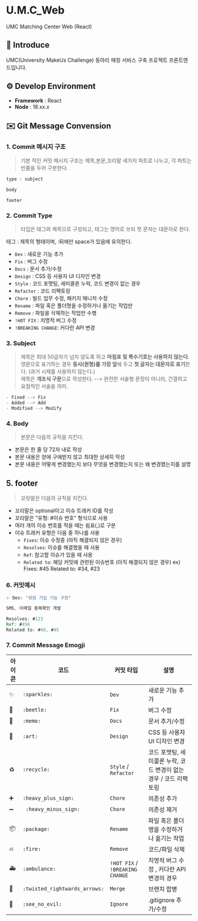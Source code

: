 # U.M.C_Web

UMC Matching Center Web (React)

## 📄 Introduce

UMC(University MakeUs Challenge) 동아리 매칭 서비스 구축 프로젝트 프론트엔드입니다.

## ⚙️ Develop Environment

- **Framework** : React
- **Node** : 18.xx.x

## ✉️ Git Message Convension

### 1. **Commit 메시지 구조**

> 기본 적인 커밋 메시지 구조는 제목,본문,꼬리말 세가지 파트로 나누고, 각 파트는 빈줄을 두어 구분한다.

```Groovy
type : subject

body

footer
```

### **2. Commit Type**

> 타입은 태그와 제목으로 구성되고, 태그는 영어로 쓰되 첫 문자는 대문자로 한다.

태그 : 제목의 형태이며, :뒤에만 space가 있음에 유의한다.

- `Dev` : 새로운 기능 추가
- `Fix` : 버그 수정
- `Docs` : 문서 추가/수정
- `Design` : CSS 등 사용자 UI 디자인 변경
- `Style` : 코드 포맷팅, 세미콜론 누락, 코드 변경이 없는 경우
- `Refactor` : 코드 리펙토링
- `Chore` : 빌드 업무 수정, 패키지 매니저 수정
- `Rename` : 파일 혹은 폴더명을 수정하거나 옮기는 작업만
- `Remove` : 파일을 삭제하는 작업만 수행
- `!HOT FIX` : 치명적 버그 수정
- `!BREAKING CHANGE`: 커다란 API 변경

### 3. Subject

> 제목은 최대 50글자가 넘지 않도록 하고 **마침표 및 특수기호는 사용하지 않는다**.\
> 영문으로 표기하는 경우 **동사(원형)를 가장 앞**에 두고 **첫 글자는 대문자로 표기**한다. (과거 시제를 사용하지 않는다.)\
> 제목은 **개조식 구문**으로 작성한다. --> 완전한 서술형 문장이 아니라, 간결하고 요점적인 서술을 의미.

```Groovy
- Fixed --> Fix
- Added --> Add
- Modified --> Modify
```

### 4. Body

> 본문은 다음의 규칙을 지킨다.

- 본문은 한 줄 당 72자 내로 작성
- 본문 내용은 양에 구애받지 않고 최대한 상세히 작성
- 본문 내용은 어떻게 변경했는지 보다 무엇을 변경했는지 또는 왜 변경했는지를 설명

## 5. footer

> 꼬릿말은 다음의 규칙을 지킨다.

- 꼬리말은 optional이고 이슈 트래커 ID를 작성
- 꼬리말은 "유형: #이슈 번호" 형식으로 사용
- 여러 개의 이슈 번호를 적을 때는 쉼표(,)로 구분
- 이슈 트래커 유형은 다음 중 하나를 사용
  - `Fixes`: 이슈 수정중 (아직 해결되지 않은 경우)
  - `Resolves`: 이슈를 해결했을 때 사용
  - `Ref`: 참고할 이슈가 있을 때 사용
  - `Related to`: 해당 커밋에 관련된 이슈번호 (아직 해결되지 않은 경우)
    ex) Fixes: #45 Related to: #34, #23

### 6. 커밋예시

```Groovy
✨ Dev: "회원 가입 기능 구현"

SMS, 이메일 중복확인 개발

Resolves: #123
Ref: #456
Related to: #48, #45

```

### 7. Commit Message Emogji

| 아이콘 | 코드                          | 커밋 타입                       | 설명                                                              |
| ------ | ----------------------------- | ------------------------------- | ----------------------------------------------------------------- |
| ✨     | `:sparkles:`                  | `Dev`                           | 새로운 기능 추가                                                  |
| 🐞     | `:beetle:`                    | `Fix`                           | 버그 수정                                                         |
| 📝     | `:memo:`                      | `Docs`                          | 문서 추가/수정                                                    |
| 🎨     | `:art:`                       | `Design`                        | CSS 등 사용자 UI 디자인 변경                                      |
| ♻️     | `:recycle:`                   | `Style` / `Refactor`            | 코드 포맷팅, 세미콜론 누락, 코드 변경이 없는 경우 / 코드 리팩토링 |
| ➕     | `:heavy_plus_sign:`           | `Chore`                         | 의존성 추가                                                       |
| ➖     | ` :heavy_minus_sign:`         | `Chore`                         | 의존성 제거                                                       |
| 📦     | `:package:`                   | `Rename`                        | 파일 혹은 폴더명을 수정하거나 옮기는 작업                         |
| 🔥     | `:fire:`                      | `Remove`                        | 코드/파일 삭제                                                    |
| 🚑     | `:ambulance:`                 | `!HOT FIX` / `!BREAKING CHANGE` | 치명적 버그 수정 , 커다란 API 변경의 경우                         |
| 🔀     | `:twisted_rightwards_arrows:` | `Merge`                         | 브랜치 합병                                                       |
| 🙈     | `:see_no_evil:`               | `Ignore`                        | .gitignore 추가/수정                                              |
